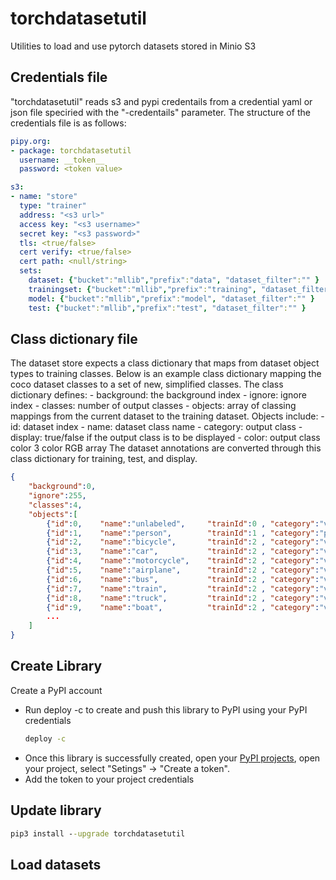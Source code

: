 # torchdatasetutil
Utilities to load and use pytorch datasets stored in Minio S3

## Credentials file
"torchdatasetutil" reads s3 and pypi credentails from a credential yaml or json file speciried with the "-credentails" parameter.  The structure of the credentials file is as follows: 

```yaml
pipy.org:
- package: torchdatasetutil
  username: __token__
  password: <token value>

s3:
- name: "store"
  type: "trainer"
  address: "<s3 url>"
  access key: "<s3 username>"
  secret key: "<s3 password>"
  tls: <true/false>
  cert verify: <true/false>
  cert path: <null/string>
  sets:
    dataset: {"bucket":"mllib","prefix":"data", "dataset_filter":"" }
    trainingset: {"bucket":"mllib","prefix":"training", "dataset_filter":"" }
    model: {"bucket":"mllib","prefix":"model", "dataset_filter":"" }
    test: {"bucket":"mllib","prefix":"test", "dataset_filter":"" }
```

## Class dictionary file
The dataset store expects a class dictionary that maps from dataset object types to training classes.  Below is an example class dictionary mapping the coco dataset classes to a set of new, simplified classes.  The class dictionary defines:
    - background: the background index
    - ignore: ignore index
    - classes: number of output classes
    - objects: array of classing mappings from the current dataset to the training dataset.  Objects include:
        - id: dataset index
        - name: dataset class name
        - category: output class
        - display: true/false if the output class is to be displayed
        - color: output class color 3 color RGB array
The dataset annotations are converted through this class dictionary for training, test, and display.
```json
{
    "background":0,
    "ignore":255,
    "classes":4,
    "objects":[
        {"id":0,    "name":"unlabeled",     "trainId":0 , "category":"void", "display":false, "color": [ 0,  0,  0]},
        {"id":1,    "name":"person",        "trainId":1 , "category":"person", "display":true, "color": [ 0,  255,  0]},
        {"id":2,    "name":"bicycle",       "trainId":2 , "category":"vehicle", "display": true, "color":[ 255,  0,  0]},
        {"id":3,    "name":"car",           "trainId":2 , "category":"vehicle", "display": true, "color":[ 255,  0,  0]},
        {"id":4,    "name":"motorcycle",    "trainId":2 , "category":"vehicle", "display": true, "color":[ 255,  0,  0]},
        {"id":5,    "name":"airplane",      "trainId":2 , "category":"vehicle", "display": true, "color":[ 255,  0,  0]},
        {"id":6,    "name":"bus",           "trainId":2 , "category":"vehicle", "display": true, "color":[ 255,  0,  0]},
        {"id":7,    "name":"train",         "trainId":2 , "category":"vehicle", "display": true, "color":[ 255,  0,  0]},
        {"id":8,    "name":"truck",         "trainId":2 , "category":"vehicle", "display": true, "color":[ 255,  0,  0]},
        {"id":9,    "name":"boat",          "trainId":2 , "category":"vehicle", "display": true, "color":[ 255,  0,  0]},
        ...
    ]
}
```

## Create Library
Create a PyPI account
- Run deploy -c to create and push this library to PyPI using your PyPI credentials
    ```cmd
    deploy -c
    ```
- Once this library is successfully created, open your [PyPI projects](https://pypi.org/manage/projects/), open your project, select "Setings" -> "Create a token".  
- Add the token to your project credentials

## Update library
```cmd
pip3 install --upgrade torchdatasetutil
```

## Load datasets


###

